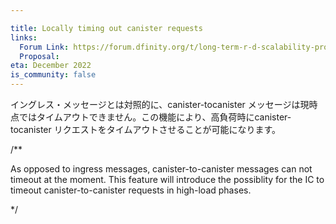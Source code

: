 ```yaml
---

title: Locally timing out canister requests
links:
  Forum Link: https://forum.dfinity.org/t/long-term-r-d-scalability-proposal/9387
  Proposal:
eta: December 2022
is_community: false
---
```

イングレス・メッセージとは対照的に、canister-tocanister メッセージは現時点ではタイムアウトできません。この機能により、高負荷時にcanister-tocanister リクエストをタイムアウトさせることが可能になります。

/**


As opposed to ingress messages, canister-to-canister messages can not timeout at the moment. This feature will introduce the possiblity for the IC to timeout canister-to-canister requests in high-load phases.

*/